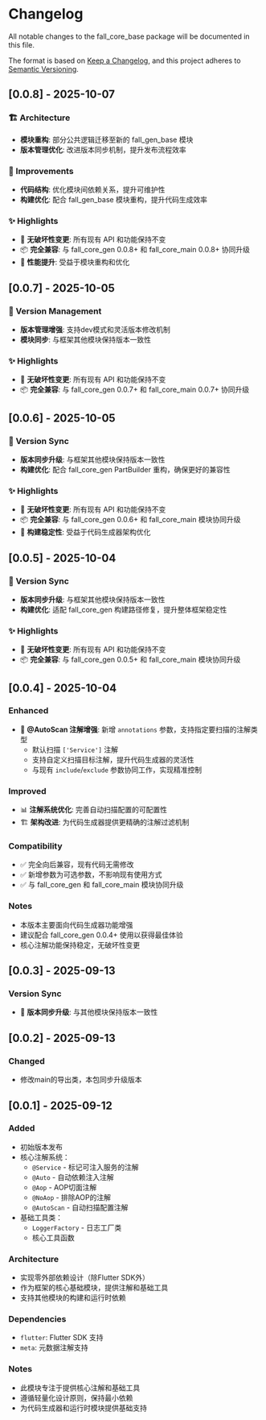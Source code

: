 # Changelog

All notable changes to the fall_core_base package will be documented in this file.

The format is based on [Keep a Changelog](https://keepachangelog.com/en/1.0.0/),
and this project adheres to [Semantic Versioning](https://semver.org/spec/v2.0.0.html).

## [0.0.8] - 2025-10-07

### 🏗️ Architecture
- **模块重构**: 部分公共逻辑迁移至新的 fall_gen_base 模块
- **版本管理优化**: 改进版本同步机制，提升发布流程效率

### 🔧 Improvements
- **代码结构**: 优化模块间依赖关系，提升可维护性
- **构建优化**: 配合 fall_gen_base 模块重构，提升代码生成效率

### ✨ Highlights
- 🔧 **无破坏性变更**: 所有现有 API 和功能保持不变
- 📦 **完全兼容**: 与 fall_core_gen 0.0.8+ 和 fall_core_main 0.0.8+ 协同升级
- 🚀 **性能提升**: 受益于模块重构和优化

## [0.0.7] - 2025-10-05

### 🔄 Version Management
- **版本管理增强**: 支持dev模式和灵活版本修改机制
- **模块同步**: 与框架其他模块保持版本一致性

### ✨ Highlights
- 🔧 **无破坏性变更**: 所有现有 API 和功能保持不变
- 📦 **完全兼容**: 与 fall_core_gen 0.0.7+ 和 fall_core_main 0.0.7+ 协同升级

## [0.0.6] - 2025-10-05

### 🔄 Version Sync
- **版本同步升级**: 与框架其他模块保持版本一致性
- **构建优化**: 配合 fall_core_gen PartBuilder 重构，确保更好的兼容性

### ✨ Highlights
- 🔧 **无破坏性变更**: 所有现有 API 和功能保持不变
- 📦 **完全兼容**: 与 fall_core_gen 0.0.6+ 和 fall_core_main 模块协同升级
- 🚀 **构建稳定性**: 受益于代码生成器架构优化

## [0.0.5] - 2025-10-04

### 🔄 Version Sync
- **版本同步升级**: 与框架其他模块保持版本一致性
- **构建优化**: 适配 fall_core_gen 构建路径修复，提升整体框架稳定性

### ✨ Highlights
- 🔧 **无破坏性变更**: 所有现有 API 和功能保持不变
- 📦 **完全兼容**: 与 fall_core_gen 0.0.5+ 和 fall_core_main 模块协同升级

## [0.0.4] - 2025-10-04

### Enhanced
- 🔧 **@AutoScan 注解增强**: 新增 `annotations` 参数，支持指定要扫描的注解类型
  - 默认扫描 `['Service']` 注解
  - 支持自定义扫描目标注解，提升代码生成器的灵活性
  - 与现有 `include`/`exclude` 参数协同工作，实现精准控制

### Improved
- 📊 **注解系统优化**: 完善自动扫描配置的可配置性
- 🏗️ **架构改进**: 为代码生成器提供更精确的注解过滤机制

### Compatibility
- ✅ 完全向后兼容，现有代码无需修改
- ✅ 新增参数为可选参数，不影响现有使用方式
- ✅ 与 fall_core_gen 和 fall_core_main 模块协同升级

### Notes
- 本版本主要面向代码生成器功能增强
- 建议配合 fall_core_gen 0.0.4+ 使用以获得最佳体验
- 核心注解功能保持稳定，无破坏性变更

## [0.0.3] - 2025-09-13

### Version Sync
- 🔄 **版本同步升级**: 与其他模块保持版本一致性

## [0.0.2] - 2025-09-13

### Changed
- 修改main的导出类，本包同步升级版本


## [0.0.1] - 2025-09-12

### Added
- 初始版本发布
- 核心注解系统：
  - `@Service` - 标记可注入服务的注解
  - `@Auto` - 自动依赖注入注解
  - `@Aop` - AOP切面注解
  - `@NoAop` - 排除AOP的注解
  - `@AutoScan` - 自动扫描配置注解
- 基础工具类：
  - `LoggerFactory` - 日志工厂类
  - 核心工具函数

### Architecture
- 实现零外部依赖设计（除Flutter SDK外）
- 作为框架的核心基础模块，提供注解和基础工具
- 支持其他模块的构建和运行时依赖

### Dependencies
- `flutter`: Flutter SDK 支持
- `meta`: 元数据注解支持

### Notes
- 此模块专注于提供核心注解和基础工具
- 遵循轻量化设计原则，保持最小依赖
- 为代码生成器和运行时模块提供基础支持